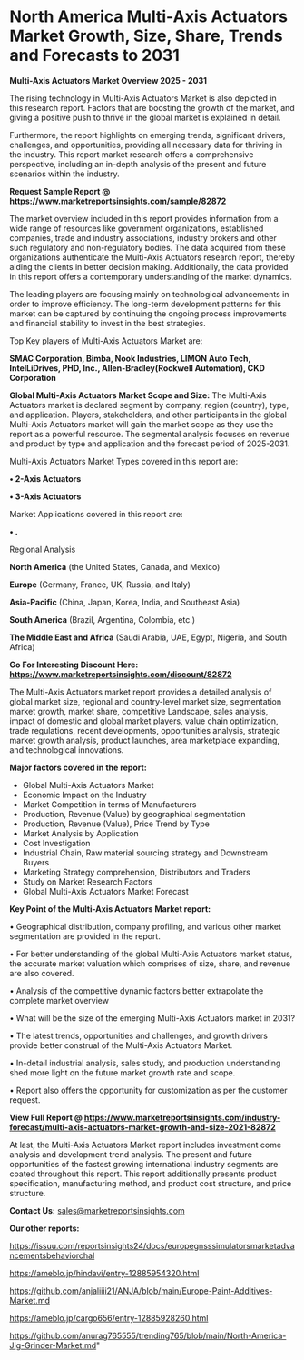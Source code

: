 # North America Multi-Axis Actuators Market Growth, Size, Share, Trends and Forecasts to 2031

<Strong> Multi-Axis Actuators Market Overview 2025 - 2031</strong>

The rising technology in Multi-Axis Actuators Market is also depicted in this research report. Factors that are boosting the growth of the market, and giving a positive push to thrive in the global market is explained in detail.

Furthermore, the report highlights on emerging trends, significant drivers, challenges, and opportunities, providing all necessary data for thriving in the industry. This report market research offers a comprehensive perspective, including an in-depth analysis of the present and future scenarios within the industry.

<strong>Request Sample Report @ <a href=https://www.marketreportsinsights.com/sample/82872>https://www.marketreportsinsights.com/sample/82872</a></strong>

The market overview included in this report provides information from a wide range of resources like government organizations, established companies, trade and industry associations, industry brokers and other such regulatory and non-regulatory bodies. The data acquired from these organizations authenticate the Multi-Axis Actuators research report, thereby aiding the clients in better decision making. Additionally, the data provided in this report offers a contemporary understanding of the market dynamics.

The leading players are focusing mainly on technological advancements in order to improve efficiency. The long-term development patterns for this market can be captured by continuing the ongoing process improvements and financial stability to invest in the best strategies.

Top Key players of Multi-Axis Actuators Market are:

<strong>SMAC Corporation, Bimba, Nook Industries, LIMON Auto Tech, IntelLiDrives, PHD, Inc., Allen-Bradley(Rockwell Automation), CKD Corporation</strong>

<strong><b>Global Multi-Axis Actuators Market Scope and Size:</b></strong>
The Multi-Axis Actuators market is declared segment by company, region (country), type, and application. Players, stakeholders, and other participants in the global Multi-Axis Actuators market will gain the market scope as they use the report as a powerful resource. The segmental analysis focuses on revenue and product by type and application and the forecast period of 2025-2031.

Multi-Axis Actuators Market Types covered in this report are:

<strong>• 2-Axis Actuators

• 3-Axis Actuators</strong>

Market Applications covered in this report are:

<strong>• .</strong> 

Regional Analysis

<strong>North America</strong> (the United States, Canada, and Mexico)

<strong>Europe</strong> (Germany, France, UK, Russia, and Italy)

<strong>Asia-Pacific</strong> (China, Japan, Korea, India, and Southeast Asia)

<strong>South America</strong> (Brazil, Argentina, Colombia, etc.)

<strong>The Middle East and Africa</strong> (Saudi Arabia, UAE, Egypt, Nigeria, and South Africa)

<strong>Go For Interesting Discount Here: <a href=https://www.marketreportsinsights.com/discount/82872>https://www.marketreportsinsights.com/discount/82872</a></strong>

The Multi-Axis Actuators market report provides a detailed analysis of global market size, regional and country-level market size, segmentation market growth, market share, competitive Landscape, sales analysis, impact of domestic and global market players, value chain optimization, trade regulations, recent developments, opportunities analysis, strategic market growth analysis, product launches, area marketplace expanding, and technological innovations.

<strong><b>Major factors covered in the report:</b></strong>
<ul>
  <li>Global Multi-Axis Actuators Market </li>
  <li>Economic Impact on the Industry</li>
  <li>Market Competition in terms of Manufacturers</li>
  <li>Production, Revenue (Value) by geographical segmentation</li>
  <li>Production, Revenue (Value), Price Trend by Type</li>
  <li>Market Analysis by Application</li>
  <li>Cost Investigation</li>
  <li>Industrial Chain, Raw material sourcing strategy and Downstream Buyers</li>
  <li>Marketing Strategy comprehension, Distributors and Traders</li>
  <li>Study on Market Research Factors</li>
  <li>Global Multi-Axis Actuators Market Forecast</li>
</ul>

<strong><b>Key Point of the Multi-Axis Actuators Market report:</b></strong>

• Geographical distribution, company profiling, and various other market segmentation are provided in the report.

• For better understanding of the global Multi-Axis Actuators market status, the accurate market valuation which comprises of size, share, and revenue are also covered.

• Analysis of the competitive dynamic factors better extrapolate the complete market overview

• What will be the size of the emerging Multi-Axis Actuators market in 2031?

• The latest trends, opportunities and challenges, and growth drivers provide better construal of the Multi-Axis Actuators Market.

• In-detail industrial analysis, sales study, and production understanding shed more light on the future market growth rate and scope.

• Report also offers the opportunity for customization as per the customer request.

<strong><b>View Full Report @ <a href=https://www.marketreportsinsights.com/industry-forecast/multi-axis-actuators-market-growth-and-size-2021-82872>https://www.marketreportsinsights.com/industry-forecast/multi-axis-actuators-market-growth-and-size-2021-82872</a></b></strong>


At last, the Multi-Axis Actuators Market report includes investment come analysis and development trend analysis. The present and future opportunities of the fastest growing international industry segments are coated throughout this report. This report additionally presents product specification, manufacturing method, and product cost structure, and price structure.

<strong>Contact Us:</strong>
sales@marketreportsinsights.com

<strong>Our other reports:</strong>

<a href=https://issuu.com/reportsinsights24/docs/europegnsssimulatorsmarketadvancementsbehaviorchal>https://issuu.com/reportsinsights24/docs/europegnsssimulatorsmarketadvancementsbehaviorchal</a>

<a href=https://ameblo.jp/hindavi/entry-12885954320.html>https://ameblo.jp/hindavi/entry-12885954320.html</a>

<a href=https://github.com/anjaliiii21/ANJA/blob/main/Europe-Paint-Additives-Market.md>https://github.com/anjaliiii21/ANJA/blob/main/Europe-Paint-Additives-Market.md</a>

<a href=https://ameblo.jp/cargo656/entry-12885928260.html>https://ameblo.jp/cargo656/entry-12885928260.html</a>

<a href=https://github.com/anurag765555/trending765/blob/main/North-America-Jig-Grinder-Market.md>https://github.com/anurag765555/trending765/blob/main/North-America-Jig-Grinder-Market.md</a>"
